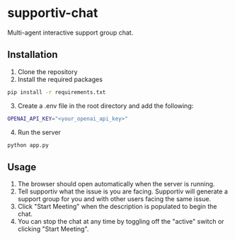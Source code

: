 # supportiv-chat
Multi-agent interactive support group chat.

## Installation
1. Clone the repository
2. Install the required packages
```bash
pip install -r requirements.txt
```
3. Create a .env file in the root directory and add the following:
```bash
OPENAI_API_KEY="<your_openai_api_key>"
```
4. Run the server
```bash
python app.py
```

## Usage
1. The browser should open automatically when the server is running.
2. Tell supportiv what the issue is you are facing.
Supportiv will generate a support group for you and with other users facing the same issue.
3. Click "Start Meeting" when the description is populated to begin the chat.
4. You can stop the chat at any time by toggling off the "active" switch or
clicking "Start Meeting".
